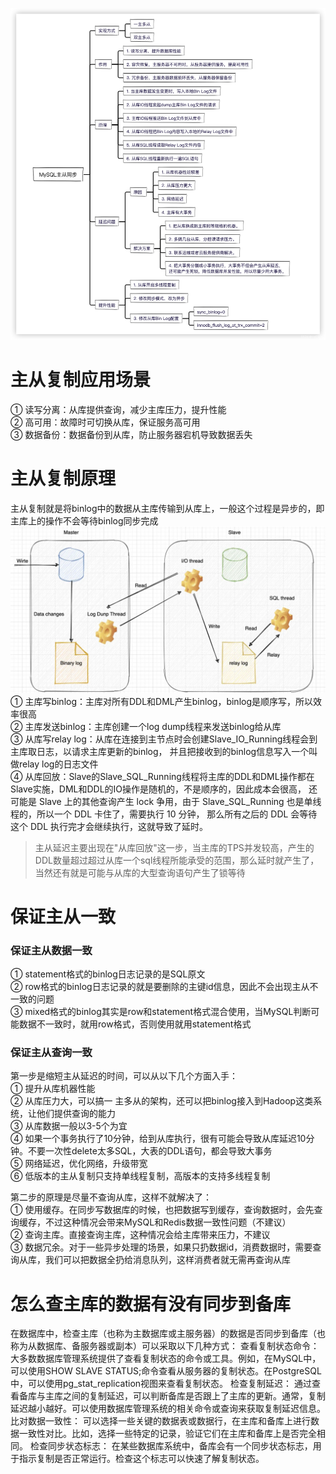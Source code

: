 ![img.png](images/mysql主从同步.png)

# 主从复制应用场景
① 读写分离：从库提供查询，减少主库压力，提升性能  
② 高可用：故障时可切换从库，保证服务高可用  
③ 数据备份：数据备份到从库，防止服务器宕机导致数据丢失

# 主从复制原理
主从复制就是将binlog中的数据从主库传输到从库上，一般这个过程是异步的，即主库上的操作不会等待binlog同步完成  
![img.png](images/主从复制原理图.png)
① 主库写binlog：主库对所有DDL和DML产生binlog，binlog是顺序写，所以效率很高  
② 主库发送binlog：主库创建一个log dump线程来发送binlog给从库  
③ 从库写relay log：从库在连接到主节点时会创建Slave_IO_Running线程会到主库取日志，以请求主库更新的binlog，
并且把接收到的binlog信息写入一个叫做relay log的日志文件  
④ 从库回放：Slave的Slave_SQL_Running线程将主库的DDL和DML操作都在Slave实施，DML和DDL的IO操作是随机的，不是顺序的，因此成本会很高，
还可能是 Slave 上的其他查询产生 lock 争用，由于 Slave_SQL_Running 也是单线程的，所以一个 DDL 卡住了，需要执行 10 分钟，
那么所有之后的 DDL 会等待这个 DDL 执行完才会继续执行，这就导致了延时。

> 主从延迟主要出现在"从库回放"这一步，当主库的TPS并发较高，产生的DDL数量超过超过从库一个sql线程所能承受的范围，那么延时就产生了，
> 当然还有就是可能与从库的大型查询语句产生了锁等待

# 保证主从一致
### 保证主从数据一致
① statement格式的binlog日志记录的是SQL原文  
② row格式的binlog日志记录的就是要删除的主键id信息，因此不会出现主从不一致的问题  
③ mixed格式的binlog其实是row和statement格式混合使用，当MySQL判断可能数据不一致时，就用row格式，否则使用就用statement格式

### 保证主从查询一致
第一步是缩短主从延迟的时间，可以从以下几个方面入手：  
① 提升从库机器性能  
② 从库压力大，可以搞一 主多从的架构，还可以把binlog接入到Hadoop这类系统，让他们提供查询的能力  
③ 从库数据一般以3-5个为宜  
④ 如果一个事务执行了10分钟，给到从库执行，很有可能会导致从库延迟10分钟。不要一次性delete太多SQL，大表的DDL语句，都会导致大事务  
⑤ 网络延迟，优化网络，升级带宽  
⑥ 低版本的主从复制只支持单线程复制，高版本的支持多线程复制  

第二步的原理是尽量不查询从库，这样不就解决了：  
① 使用缓存。在同步写数据库的时候，也把数据写到缓存，查询数据时，会先查询缓存，不过这种情况会带来MySQL和Redis数据一致性问题（不建议）  
② 查询主库。直接查询主库，这种情况会给主库带来压力，不建议  
③ 数据冗余。对于一些异步处理的场景，如果只扔数据id，消费数据时，需要查询从库，我们可以把数据全扔给消息队列，这样消费者就无需再查询从库

# 怎么查主库的数据有没有同步到备库

在数据库中，检查主库（也称为主数据库或主服务器）的数据是否同步到备库（也称为从数据库、备服务器或副本）可以采取以下几种方式：
查看复制状态命令： 大多数数据库管理系统提供了查看复制状态的命令或工具。例如，在MySQL中，可以使用SHOW SLAVE STATUS;命令查看从服务器的复制状态。在PostgreSQL中，可以使用pg_stat_replication视图来查看复制状态。
检查复制延迟： 通过查看备库与主库之间的复制延迟，可以判断备库是否跟上了主库的更新。通常，复制延迟越小越好。可以使用数据库管理系统的相关命令或查询来获取复制延迟信息。
比对数据一致性： 可以选择一些关键的数据表或数据行，在主库和备库上进行数据一致性对比。比如，选择一些特定的记录，验证它们在主库和备库上是否完全相同。
检查同步状态标志： 在某些数据库系统中，备库会有一个同步状态标志，用于指示复制是否正常运行。检查这个标志可以快速了解复制状态。